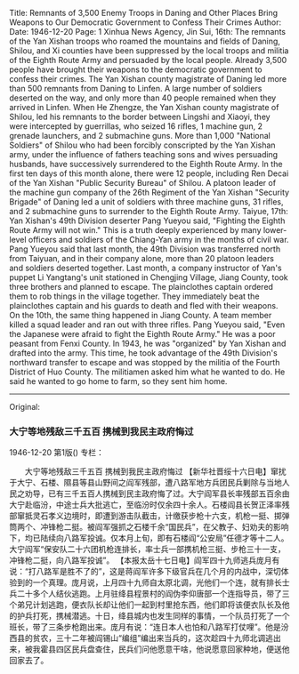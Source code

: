 Title: Remnants of 3,500 Enemy Troops in Daning and Other Places Bring Weapons to Our Democratic Government to Confess Their Crimes
Author:
Date: 1946-12-20
Page: 1
Xinhua News Agency, Jin Sui, 16th: The remnants of the Yan Xishan troops who roamed the mountains and fields of Daning, Shilou, and Xi counties have been suppressed by the local troops and militia of the Eighth Route Army and persuaded by the local people. Already 3,500 people have brought their weapons to the democratic government to confess their crimes. The Yan Xishan county magistrate of Daning led more than 500 remnants from Daning to Linfen. A large number of soldiers deserted on the way, and only more than 40 people remained when they arrived in Linfen. When He Zhengze, the Yan Xishan county magistrate of Shilou, led his remnants to the border between Lingshi and Xiaoyi, they were intercepted by guerrillas, who seized 16 rifles, 1 machine gun, 2 grenade launchers, and 2 submachine guns. More than 1,000 "National Soldiers" of Shilou who had been forcibly conscripted by the Yan Xishan army, under the influence of fathers teaching sons and wives persuading husbands, have successively surrendered to the Eighth Route Army. In the first ten days of this month alone, there were 12 people, including Ren Decai of the Yan Xishan "Public Security Bureau" of Shilou. A platoon leader of the machine gun company of the 26th Regiment of the Yan Xishan "Security Brigade" of Daning led a unit of soldiers with three machine guns, 31 rifles, and 2 submachine guns to surrender to the Eighth Route Army.
Taiyue, 17th: Yan Xishan's 49th Division deserter Pang Yueyou said, "Fighting the Eighth Route Army will not win." This is a truth deeply experienced by many lower-level officers and soldiers of the Chiang-Yan army in the months of civil war. Pang Yueyou said that last month, the 49th Division was transferred north from Taiyuan, and in their company alone, more than 20 platoon leaders and soldiers deserted together. Last month, a company instructor of Yan's puppet Li Yangtang's unit stationed in Chengjing Village, Jiang County, took three brothers and planned to escape. The plainclothes captain ordered them to rob things in the village together. They immediately beat the plainclothes captain and his guards to death and fled with their weapons. On the 10th, the same thing happened in Jiang County. A team member killed a squad leader and ran out with three rifles. Pang Yueyou said, "Even the Japanese were afraid to fight the Eighth Route Army." He was a poor peasant from Fenxi County. In 1943, he was "organized" by Yan Xishan and drafted into the army. This time, he took advantage of the 49th Division's northward transfer to escape and was stopped by the militia of the Fourth District of Huo County. The militiamen asked him what he wanted to do. He said he wanted to go home to farm, so they sent him home.



<hr /> 

Original: 


### 大宁等地残敌三千五百  携械到我民主政府悔过

1946-12-20
第1版()
专栏：

　　大宁等地残敌三千五百  携械到我民主政府悔过
    【新华社晋绥十六日电】窜扰于大宁、石楼、隰县等县山野间之阎军残部，遭八路军地方兵团民兵剿除与当地人民之劝导，已有三千五百人携械到民主政府悔了过。大宁阎军县长率残部五百余由大宁赴临汾，中途士兵大批逃亡，至临汾时仅余四十余人。石楼阎县长贺正泽率残部窜抵灵石孝义边境时，即遭到游击队截击，计缴获步枪十六支，机枪一挺、掷弹筒两个、冲锋枪二挺。被阎军强抓之石楼千余“国民兵”，在父教子、妇劝夫的影响下，均已陆续向八路军投诚。仅本月上旬，即有石楼阎“公安局”任德才等十二人。大宁阎军“保安队二十六团机枪连排长，率士兵一部携机枪三挺、步枪三十一支，冲锋枪二挺，向八路军投诚”。
    【本报太岳十七日电】阎军四十九师逃兵庞月有说：“打八路军是胜不了的”，这是蒋阎军许多下级官兵在几个月的内战中，深切体验到的一个真理。庞月说，上月四十九师自太原北调，光他们一个连，就有排长士兵二十多个人结伙逃跑。上月驻绛县程景村的阎伪李仰唐部一个连指导员，带了三个弟兄计划逃跑，便衣队长却让他们一起到村里抢东西，他们即将该便衣队长及他的护兵打死，携械潜逃。十日，绛县城内也发生同样的事情，一个队员打死了一个班长，带了三条步枪跑出来。庞月有说：“连日本人也怕和八路军打仗哩”。他是汾西县的贫农，三十二年被阎锡山“编组”编出来当兵的，这次趁四十九师北调逃出来，被我霍县四区民兵盘查住，民兵们问他愿意干啥，他说愿意回家种地，便送他回家去了。
